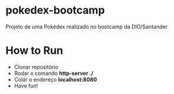 # pokedex-bootcamp
Projeto de uma Pokédex realizado no bootcamp da DIO/Santander

# How to Run
* Clonar repositório
* Rodar o comando **http-server ./**
* Colar o endereço **localhost:8080**
* Have fun!

